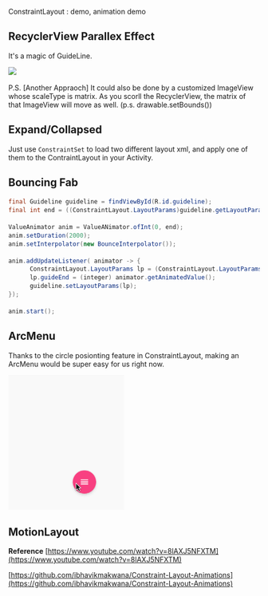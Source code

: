 ConstraintLayout : demo, animation demo

## RecyclerView Parallex Effect
It's a magic of GuideLine.

![](./pic/ad_rv_parallex.gif)

P.S. [Another Appraoch]
It could also be done by a customized ImageView whose scaleType is matrix.
As you scorll the RecyclerView, the matrix of that ImageView will move as well. (p.s. drawable.setBounds())


## Expand/Collapsed
Just use `ConstraintSet` to load two different layout xml, and apply one of them to the ContraintLayout in your Activity.

## Bouncing Fab

```java
final Guideline guideline = findViewById(R.id.guideline);
final int end = ((ConstraintLayout.LayoutParams)guideline.getLayoutParams()).guideEnd;

ValueAnimator anim = ValueANimator.ofInt(0, end);
anim.setDuration(2000);
anim.setInterpolator(new BounceInterpolator());

anim.addUpdateListener( animator -> {
      ConstraintLayout.LayoutParams lp = (ConstraintLayout.LayoutParams) guideline.getLayoutParams();
      lp.guideEnd = (integer) animator.getAnimatedValue();
      guideline.setLayoutParams(lp);
});

anim.start();

```

## ArcMenu

Thanks to the circle posionting feature in ConstraintLayout, making an ArcMenu would be super easy for us right now. 

![](./pic/ArcMenu.gif)


## MotionLayout


**Reference** 
[https://www.youtube.com/watch?v=8lAXJ5NFXTM](https://www.youtube.com/watch?v=8lAXJ5NFXTM)

[https://github.com/ibhavikmakwana/Constraint-Layout-Animations](https://github.com/ibhavikmakwana/Constraint-Layout-Animations)


